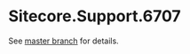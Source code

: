 # Sitecore.Support.6707

See [master branch](https://github.com/sitecoresupport/Sitecore.Support.6707) for details.